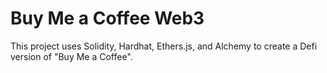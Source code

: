 # Buy Me a Coffee Web3

This project uses Solidity, Hardhat, Ethers.js, and Alchemy to create a Defi version of "Buy Me a Coffee".
